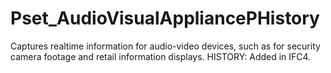 # Pset_AudioVisualAppliancePHistory

Captures realtime information for audio-video devices, such as for security camera footage and retail information displays.<!-- end of definition --> HISTORY: Added in IFC4.
